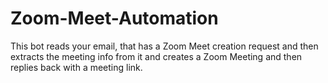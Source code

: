 # Zoom-Meet-Automation
This bot reads your email, that has a Zoom Meet creation request and then extracts the meeting info from it and creates a Zoom Meeting and then replies back with a meeting link. 
